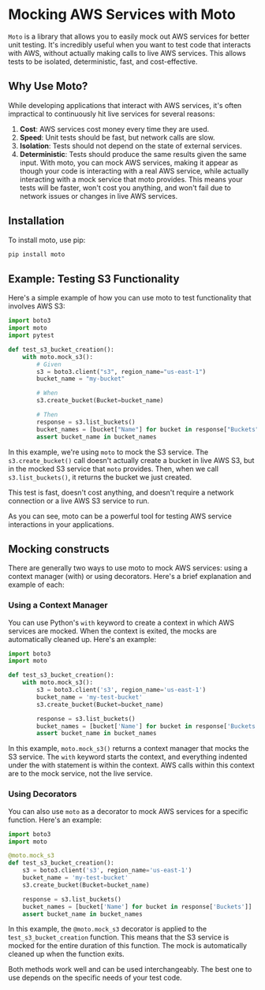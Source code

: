 # Mocking AWS Services with Moto
`Moto` is a library that allows you to easily mock out AWS services for better unit testing. It's incredibly useful when you want to test code that interacts with AWS, without actually making calls to live AWS services. This allows tests to be isolated, deterministic, fast, and cost-effective.

## Why Use Moto?
While developing applications that interact with AWS services, it's often impractical to continuously hit live services for several reasons:

1. **Cost**: AWS services cost money every time they are used.
2. **Speed**: Unit tests should be fast, but network calls are slow.
3. **Isolation**: Tests should not depend on the state of external services.
4. **Deterministic**: Tests should produce the same results given the same input.
With moto, you can mock AWS services, making it appear as though your code is interacting with a real AWS service, while actually interacting with a mock service that moto provides. This means your tests will be faster, won't cost you anything, and won't fail due to network issues or changes in live AWS services.

## Installation
To install moto, use pip:
```bash
pip install moto
```
## Example: Testing S3 Functionality
Here's a simple example of how you can use moto to test functionality that involves AWS S3:
```py linenums="1"
import boto3
import moto
import pytest

def test_s3_bucket_creation():
    with moto.mock_s3():
        # Given
        s3 = boto3.client("s3", region_name="us-east-1")
        bucket_name = "my-bucket"

        # When
        s3.create_bucket(Bucket=bucket_name)

        # Then
        response = s3.list_buckets()
        bucket_names = [bucket["Name"] for bucket in response["Buckets"]]
        assert bucket_name in bucket_names
```
In this example, we're using `moto` to mock the S3 service. The `s3.create_bucket()` call doesn't actually create a bucket in live AWS S3, but in the mocked S3 service that `moto` provides. Then, when we call `s3.list_buckets()`, it returns the bucket we just created.

This test is fast, doesn't cost anything, and doesn't require a network connection or a live AWS S3 service to run.

As you can see, moto can be a powerful tool for testing AWS service interactions in your applications.

## Mocking constructs
There are generally two ways to use moto to mock AWS services: using a context manager (with) or using decorators. Here's a brief explanation and example of each:

### Using a Context Manager
You can use Python's `with` keyword to create a context in which AWS services are mocked. When the context is exited, the mocks are automatically cleaned up. Here's an example:
```py linenums="1"
import boto3
import moto

def test_s3_bucket_creation():
    with moto.mock_s3():
        s3 = boto3.client('s3', region_name='us-east-1')
        bucket_name = 'my-test-bucket'
        s3.create_bucket(Bucket=bucket_name)

        response = s3.list_buckets()
        bucket_names = [bucket['Name'] for bucket in response['Buckets']]
        assert bucket_name in bucket_names
```
In this example, `moto.mock_s3()` returns a context manager that mocks the S3 service. The `with` keyword starts the context, and everything indented under the with statement is within the context. AWS calls within this context are to the mock service, not the live service.
### Using Decorators
You can also use `moto` as a decorator to mock AWS services for a specific function. Here's an example:
```py linenums="1"
import boto3
import moto

@moto.mock_s3
def test_s3_bucket_creation():
    s3 = boto3.client('s3', region_name='us-east-1')
    bucket_name = 'my-test-bucket'
    s3.create_bucket(Bucket=bucket_name)

    response = s3.list_buckets()
    bucket_names = [bucket['Name'] for bucket in response['Buckets']]
    assert bucket_name in bucket_names
```
In this example, the `@moto.mock_s3` decorator is applied to the t`est_s3_bucket_creation`   function. This means that the S3 service is mocked for the entire duration of this function. The mock is automatically cleaned up when the function exits.

Both methods work well and can be used interchangeably. The best one to use depends on the specific needs of your test code.